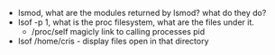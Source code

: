 - lsmod, what are the modules returned by lsmod? what do they do?
- lsof -p 1, what is the proc filesystem, what are the files under it. 
  - /proc/self magicly link to calling processes pid
- lsof /home/cris - display files open in that directory
